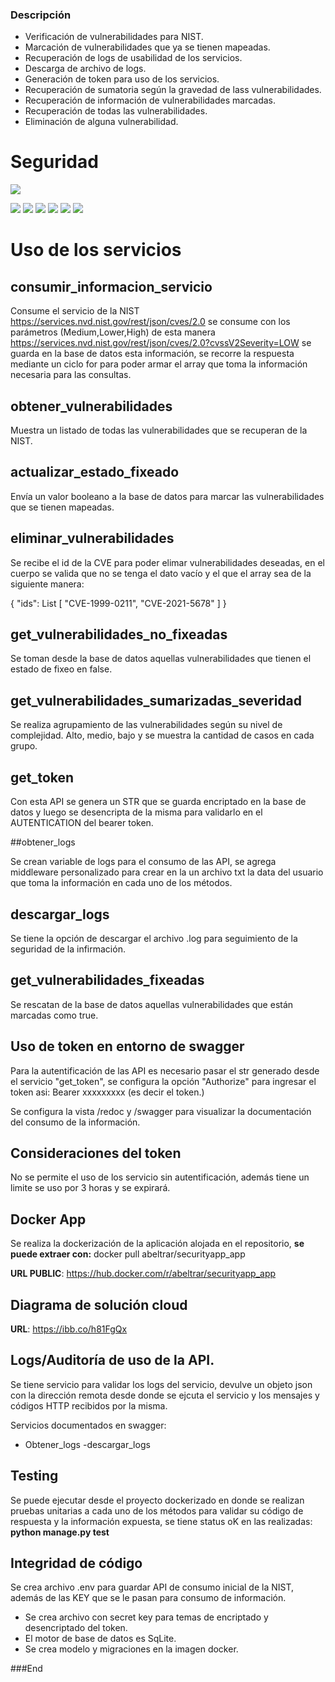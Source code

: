 
### Descripción

- Verificación de vulnerabilidades para NIST.
- Marcación de vulnerabilidades que ya se tienen mapeadas.
- Recuperación de logs de usabilidad de los servicios.
- Descarga de archivo de logs.
- Generación de token para uso de los servicios.
- Recuperación de sumatoria según la gravedad de lass vulnerabilidades.
- Recuperación de información de vulnerabilidades marcadas.
- Recuperación de todas las vulnerabilidades.
- Eliminación de alguna vulnerabilidad.

# Seguridad

![](https://encrypted-tbn0.gstatic.com/images?q=tbn:ANd9GcQIdf4B1XRsQWRuSTmVb61INDI-_Rpsu1LLUw&s)

![](https://img.shields.io/github/stars/pandao/editor.md.svg) ![](https://img.shields.io/github/forks/pandao/editor.md.svg) ![](https://img.shields.io/github/tag/pandao/editor.md.svg) ![](https://img.shields.io/github/release/pandao/editor.md.svg) ![](https://img.shields.io/github/issues/pandao/editor.md.svg) ![](https://img.shields.io/bower/v/editor.md.svg)


# Uso de los servicios
## consumir_informacion_servicio

Consume el servicio de la NIST https://services.nvd.nist.gov/rest/json/cves/2.0
se consume con los parámetros (Medium,Lower,High)
de esta manera https://services.nvd.nist.gov/rest/json/cves/2.0?cvssV2Severity=LOW 
se guarda en la base de datos esta información, se recorre la respuesta mediante un ciclo for para poder armar el array que toma la información necesaria para las consultas.

## obtener_vulnerabilidades

Muestra un listado de todas las vulnerabilidades que se recuperan de la NIST.

## actualizar_estado_fixeado

Envía un valor booleano a la base de datos para marcar las vulnerabilidades que se tienen mapeadas.


## eliminar_vulnerabilidades

Se recibe el id de la CVE para poder elimar vulnerabilidades deseadas, en el cuerpo se valida que no se tenga el dato vacío y el que el array sea de la siguiente manera:

{ "ids": List [ "CVE-1999-0211", "CVE-2021-5678" ] }


## get_vulnerabilidades_no_fixeadas

Se toman desde la base de datos aquellas vulnerabilidades que tienen el estado de fixeo en false.


## get_vulnerabilidades_sumarizadas_severidad

Se realiza agrupamiento de las vulnerabilidades según su nivel de complejidad.
Alto, medio, bajo y se muestra la cantidad de casos en cada grupo.



## get_token

Con esta API se genera un STR que se guarda encriptado en la base de datos y luego se desencripta de la misma para validarlo en el AUTENTICATION del bearer token.


##obtener_logs

Se crean variable de logs para el consumo de las API, se agrega middleware personalizado para crear en la un archivo txt la data del usuario que toma la información en cada uno de los métodos.


## descargar_logs

Se tiene la opción de descargar el archivo .log para seguimiento de la seguridad de la infirmación.



## get_vulnerabilidades_fixeadas

Se rescatan de la base de datos aquellas vulnerabilidades que están marcadas como true.

## Uso de token en entorno de swagger

Para la autentificación de las API es necesario pasar el str generado desde el servicio "get_token", se configura la opción "Authorize" para ingresar el token asi:
Bearer xxxxxxxxx (es decir el token.)


Se configura la vista /redoc y /swagger para visualizar la documentación del consumo de la información.

## Consideraciones del token

No se permite el uso de los servicio sin autentificación, además tiene un limite se uso por 3 horas y se expirará.

## Docker App

Se realiza la dockerización de la aplicación alojada en el repositorio, **se puede extraer con:** docker pull abeltrar/securityapp_app

**URL PUBLIC**: https://hub.docker.com/r/abeltrar/securityapp_app



## Diagrama de solución cloud

**URL**: https://ibb.co/h81FgQx


## Logs/Auditoría de uso de la API.

Se tiene servicio para validar los logs del servicio, devulve un objeto json con la dirección remota desde donde se ejcuta el servicio y los mensajes y códigos HTTP recibidos por la misma.

Servicios documentados en swagger:
- Obtener_logs
-descargar_logs

## Testing

Se puede ejecutar desde el proyecto dockerizado en donde se realizan pruebas unitarias a cada uno de los métodos para validar su código de respuesta y la información expuesta, se tiene status oK en las realizadas:
**python manage.py test**


## Integridad de código

Se crea archivo .env para guardar API de consumo inicial de la NIST, además de las KEY que se le pasan para consumo de información.

- Se crea archivo con secret key para temas de encriptado y desencriptado del token.
- El motor de base de datos es SqLite.
- Se crea modelo y migraciones en la imagen docker.









###End
